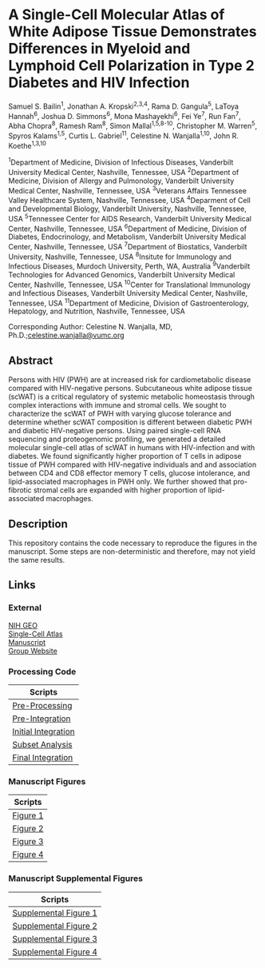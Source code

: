# A Single-Cell Molecular Atlas of White Adipose Tissue Demonstrates Differences in Myeloid and Lymphoid Cell Polarization in Type 2 Diabetes and HIV Infection
Samuel S. Bailin<sup>1</sup>, Jonathan A. Kropski<sup>2,3,4</sup>, Rama D. Gangula<sup>5</sup>, LaToya Hannah<sup>6</sup>, Joshua D. Simmons<sup>6</sup>, Mona Mashayekhi<sup>6</sup>, Fei Ye<sup>7</sup>, Run Fan<sup>7</sup>, Abha Chopra<sup>8</sup>, Ramesh Ram<sup>8</sup>, Simon Mallal<sup>1,5,8-10</sup>, Christopher M. Warren<sup>5</sup>, Spyros Kalams<sup>1,5</sup>, Curtis L. Gabriel<sup>11</sup>, Celestine N. Wanjalla<sup>1,10</sup>, John R. Koethe<sup>1,3,10</sup>

<sup>1</sup>Department of Medicine, Division of Infectious Diseases, Vanderbilt University Medical Center, Nashville, Tennessee, USA
<sup>2</sup>Department of Medicine, Division of Allergy and Pulmonology, Vanderbilt University Medical Center, Nashville, Tennessee, USA
<sup>3</sup>Veterans Affairs Tennessee Valley Healthcare System, Nashville, Tennessee, USA
<sup>4</sup>Deparment of Cell and Developmental Biology, Vanderbilt University, Nashville, Tennessee, USA
<sup>5</sup>Tennessee Center for AIDS Research, Vanderbilt University Medical Center, Nashville, Tennessee, USA
<sup>6</sup>Department of Medicine, Division of Diabetes, Endocrinology, and Metabolism, Vanderbilt University Medical Center, Nashville, Tennessee, USA
<sup>7</sup>Department of Biostatics, Vanderbilt University, Nashville, Tennessee, USA
<sup>8</sup>Insitute for Immunology and Infectious Diseases, Murdoch University, Perth, WA, Australia
<sup>9</sup>Vanderbilt Technologies for Advanced Genomics, Vanderbilt University Medical Center, Nashville, Tennessee, USA
<sup>10</sup>Center for Translational Immunology and Infectious Diseases, Vanderbilt University Medical Center, Nashville, Tennessee, USA
<sup>11</sup>Department of Medicine, Division of Gastroenterology, Hepatology, and Nutrition, Nashville, Tennessee, USA

Corresponding Author: Celestine N. Wanjalla, MD, Ph.D.;celestine.wanjalla@vumc.org

## **Abstract**
Persons with HIV (PWH) are at increased risk for cardiometabolic disease compared with HIV-negative persons. Subcutaneous white adipose tissue (scWAT) is a critical regulatory of systemic metabolic homeostasis through complex interactions with immune and stromal cells. We sought to characterize the scWAT of PWH with varying glucose tolerance and determine whether scWAT composition is different between diabetic PWH and diabetic HIV-negative persons. Using paired single-cell RNA sequencing and proteogenomic profiling, we generated a detailed molecular single-cell atlas of scWAT in humans with HIV-infection and with diabetes. We found significantly higher proportion of T cells in adipose tissue of PWH compared with HIV-negative individuals and and association between CD4 and CD8 effector memory T cells, glucose intolerance, and lipid-associated macrophages in PWH only. We further showed that pro-fibrotic stromal cells are expanded with higher proportion of lipid-associated macrophages. 

## **Description**
This repository contains the code necessary to reproduce the figures in the manuscript. Some steps are non-deterministic and therefore, may not yield the same results.

## **Links**

### **External**
[NIH GEO](https://www.ncbi.nlm.nih.gov/geo/)<br/>
[Single-Cell Atlas]( https://imrc.shinyapps.io/shinyappmulti/)<br/>
[Manuscript](https://somewebsite.com)<br/>
[Group Website](https://koethe_lab.org)<br/>

### **Processing Code**
| Scripts |
| --- |
| [Pre-Processing](https://github.com/VIMRG/AdiposeTissueAtlas/blob/main/Scripts/Processing/PreProcessing.R) |
| [Pre-Integration](https://github.com/VIMRG/AdiposeTissueAtlas/blob/main/Scripts/Processing/PreIntegration_Processing.R) |
| [Initial Integration](https://github.com/VIMRG/AdiposeTissueAtlas/blob/main/Scripts/Processing/PreIntegration_Processing.R) |
| [Subset Analysis](https://github.com/VIMRG/AdiposeTissueAtlas/blob/main/Scripts/Processing/Subset_Analysis.R) |
| [Final Integration](https://github.com/VIMRG/AdiposeTissueAtlas/blob/main/Scripts/Processing/Final_HarmonyIntegration.R) |

### **Manuscript Figures**
| Scripts |
| --- |
| [Figure 1](https://github.com/VIMRG/AdiposeTissueAtlas/blob/main/Scripts/Figures/Figure1.R) |
| [Figure 2](https://github.com/VIMRG/AdiposeTissueAtlas/blob/main/Scripts/Figures/Figure2.R) |
| [Figure 3](https://github.com/VIMRG/AdiposeTissueAtlas/blob/main/Scripts/Figures/Figure3.R) |
| [Figure 4](https://github.com/VIMRG/AdiposeTissueAtlas/blob/main/Scripts/Figures/Figure4.R) |

### **Manuscript Supplemental Figures**
| Scripts |
| --- |
| [Supplemental Figure 1](https://github.com/VIMRG/AdiposeTissueAtlas/blob/main/Scripts/Supplemental_Figures/Supplemental_Figure1.R) |
| [Supplemental Figure 2](https://github.com/VIMRG/AdiposeTissueAtlas/blob/main/Scripts/Supplemental_Figures/Supplemental_Figure1.R) |
| [Supplemental Figure 3](https://github.com/VIMRG/AdiposeTissueAtlas/blob/main/Scripts/Supplemental_Figures/Supplemental_Figure1.R) |
| [Supplemental Figure 4](https://github.com/VIMRG/AdiposeTissueAtlas/blob/main/Scripts/Supplemental_Figures/Supplemental_Figure1.R) |



